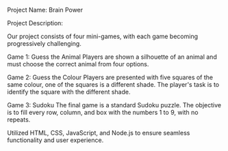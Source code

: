 Project Name: Brain Power

Project Description:

Our project consists of four mini-games, with each game becoming progressively
challenging.

Game 1: Guess the Animal
Players are shown a silhouette of an animal and must choose the correct animal from four
options.

Game 2: Guess the Colour
Players are presented with five squares of the same colour, one of the squares is a different
shade. The player's task is to identify the square with the different shade.

Game 3: Sudoku
The final game is a standard Sudoku puzzle. The objective is to fill every row, column, and
box with the numbers 1 to 9, with no repeats.

Utilized HTML, CSS, JavaScript, and Node.js to ensure seamless functionality and user experience.
